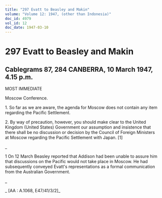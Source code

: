```yaml
---
title: "297 Evatt to Beasley and Makin"
volume: "Volume 12: 1947, (other than Indonesia)"
doc_id: 4979
vol_id: 12
doc_date: 1947-03-10
---
```


# 297 Evatt to Beasley and Makin

## Cablegrams 87, 284 CANBERRA, 10 March 1947, 4.15 p.m.

MOST IMMEDIATE

Moscow Conference.

1\. So far as we are aware, the agenda for Moscow does not contain any item regarding the Pacific Settlement.

2\. By way of precaution, however, you should make clear to the United Kingdom (United States) Government our assumption and insistence that there shall be no discussion or decision by the Council of Foreign Ministers at Moscow regarding the Pacific Settlement with Japan. [1]

_

1 On 12 March Beasley reported that Addison had been unable to assure him that discussions on the Pacific would not take place in Moscow. He had subsequently conveyed Evatt's representations as a formal communication from the Australian Government.

_

_ [AA : A.1068, E47/41/3/2]_
